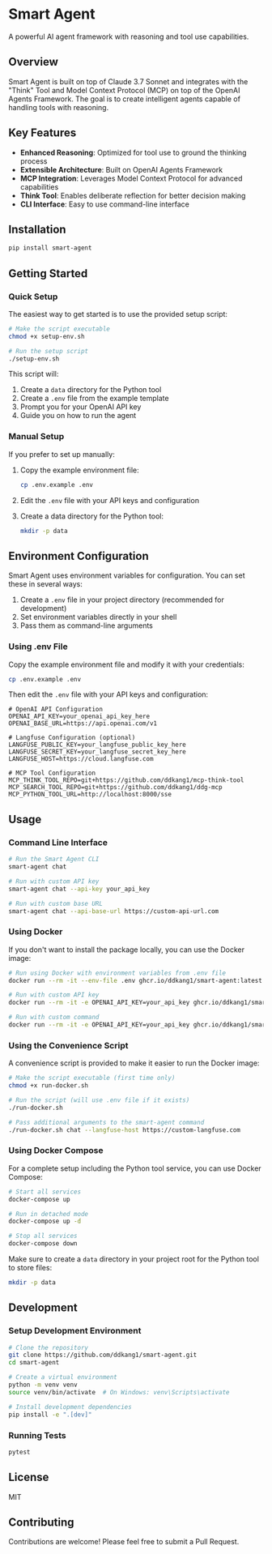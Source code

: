 # Smart Agent

A powerful AI agent framework with reasoning and tool use capabilities.

## Overview

Smart Agent is built on top of Claude 3.7 Sonnet and integrates with the "Think" Tool and Model Context Protocol (MCP) on top of the OpenAI Agents Framework. The goal is to create intelligent agents capable of handling tools with reasoning.

## Key Features

- **Enhanced Reasoning**: Optimized for tool use to ground the thinking process
- **Extensible Architecture**: Built on OpenAI Agents Framework
- **MCP Integration**: Leverages Model Context Protocol for advanced capabilities
- **Think Tool**: Enables deliberate reflection for better decision making
- **CLI Interface**: Easy to use command-line interface

## Installation

```bash
pip install smart-agent
```

## Getting Started

### Quick Setup

The easiest way to get started is to use the provided setup script:

```bash
# Make the script executable
chmod +x setup-env.sh

# Run the setup script
./setup-env.sh
```

This script will:
1. Create a `data` directory for the Python tool
2. Create a `.env` file from the example template
3. Prompt you for your OpenAI API key
4. Guide you on how to run the agent

### Manual Setup

If you prefer to set up manually:

1. Copy the example environment file:
   ```bash
   cp .env.example .env
   ```

2. Edit the `.env` file with your API keys and configuration

3. Create a data directory for the Python tool:
   ```bash
   mkdir -p data
   ```

## Environment Configuration

Smart Agent uses environment variables for configuration. You can set these in several ways:

1. Create a `.env` file in your project directory (recommended for development)
2. Set environment variables directly in your shell
3. Pass them as command-line arguments

### Using .env File

Copy the example environment file and modify it with your credentials:

```bash
cp .env.example .env
```

Then edit the `.env` file with your API keys and configuration:

```
# OpenAI API Configuration
OPENAI_API_KEY=your_openai_api_key_here
OPENAI_BASE_URL=https://api.openai.com/v1

# Langfuse Configuration (optional)
LANGFUSE_PUBLIC_KEY=your_langfuse_public_key_here
LANGFUSE_SECRET_KEY=your_langfuse_secret_key_here
LANGFUSE_HOST=https://cloud.langfuse.com

# MCP Tool Configuration
MCP_THINK_TOOL_REPO=git+https://github.com/ddkang1/mcp-think-tool
MCP_SEARCH_TOOL_REPO=git+https://github.com/ddkang1/ddg-mcp
MCP_PYTHON_TOOL_URL=http://localhost:8000/sse
```

## Usage

### Command Line Interface

```bash
# Run the Smart Agent CLI
smart-agent chat

# Run with custom API key
smart-agent chat --api-key your_api_key

# Run with custom base URL
smart-agent chat --api-base-url https://custom-api-url.com
```

### Using Docker

If you don't want to install the package locally, you can use the Docker image:

```bash
# Run using Docker with environment variables from .env file
docker run --rm -it --env-file .env ghcr.io/ddkang1/smart-agent:latest

# Run with custom API key
docker run --rm -it -e OPENAI_API_KEY=your_api_key ghcr.io/ddkang1/smart-agent:latest

# Run with custom command
docker run --rm -it -e OPENAI_API_KEY=your_api_key ghcr.io/ddkang1/smart-agent:latest chat --langfuse-host https://custom-langfuse.com
```

### Using the Convenience Script

A convenience script is provided to make it easier to run the Docker image:

```bash
# Make the script executable (first time only)
chmod +x run-docker.sh

# Run the script (will use .env file if it exists)
./run-docker.sh

# Pass additional arguments to the smart-agent command
./run-docker.sh chat --langfuse-host https://custom-langfuse.com
```

### Using Docker Compose

For a complete setup including the Python tool service, you can use Docker Compose:

```bash
# Start all services
docker-compose up

# Run in detached mode
docker-compose up -d

# Stop all services
docker-compose down
```

Make sure to create a `data` directory in your project root for the Python tool to store files:

```bash
mkdir -p data
```

## Development

### Setup Development Environment

```bash
# Clone the repository
git clone https://github.com/ddkang1/smart-agent.git
cd smart-agent

# Create a virtual environment
python -m venv venv
source venv/bin/activate  # On Windows: venv\Scripts\activate

# Install development dependencies
pip install -e ".[dev]"
```

### Running Tests

```bash
pytest
```

## License

MIT

## Contributing

Contributions are welcome! Please feel free to submit a Pull Request.
